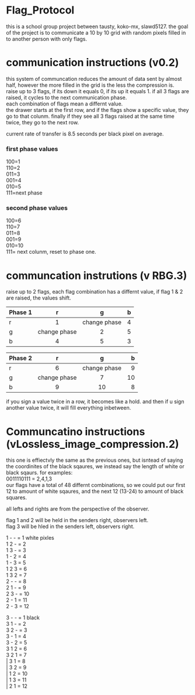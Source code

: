 # Flag_Protocol
this is a school group project between tausty, koko-mx, slawd5127. 
the goal of the project is to communicate a 10 by 10 grid with random pixels filled in to another person with only flags. 
# communication instructions (v0.2)
this system of communcation reduces the amount of data sent by almost half, however the more filled in the grid is the less the compression is.   
raise up to 3 flags, if its down it equals 0, if its up it equals 1. if all 3 flags are raised, it cycles to the next communication phase.     
each combination of flags mean a differnt value.    
the drawer starts at the first row, and if the flags show a specific value, they go to that colunm. finally if they see all 3 flags raised at the same time twice, they go to the next row. 

current rate of transfer is 8.5 seconds per black pixel on average. 
### first phase values   
100=1  
110=2  
011=3  
001=4  
010=5   
111=next phase  

### second phase values
100=6  
110=7  
011=8  
001=9  
010=10  
111= next colunm, reset to phase one. 

# communcation instrutions (v RBG.3)
raise up to 2 flags, each flag combination has a differnt value, if flag 1 & 2 are raised, the values shift. 

| Phase 1| r           |   g         | b  |
|:---    |    :----:   |     :----:  |---:|  
| r      | 1           | change phase|4   |   
| g      | change phase| 2           |5   |
| b      | 4           | 5           |3   |  

| Phase 2| r           |   g         | b  |
|:---    |    :----:   |     :----:  |---:|  
| r      | 6           | change phase|9   |   
| g      | change phase| 7           |10  |
| b      | 9           | 10          |8   |

if you sign a value twice in a row, it becomes like a hold.  and then if u sign another value twice, it will fill everything inbetween.

# Communcatino instructions (vLossless_image_compression.2)
this one is effiectvly the same as the previous ones, but isntead of saying the coordinites of the black sqaures, we instead say the length of white or black sqaurs. for examples:     
0011110111 = 2,4,1,3      
our flags have a total of 48 differnt combinations, so we could put our first 12 to amount of white sqaures, and the next 12 (13-24) to amount of black squares.

all lefts and rights are from the perspective of the observer.

flag 1 and 2 will be held in the senders right, observers left.   
flag 3 will be hled in the senders left, observers right.   
   
1 - - = 1 white pixles   
1 2 - = 2    
1 3 - = 3    
1 - 2 = 4   
1 - 3 = 5    
1 2 3 = 6    
1 3 2 = 7    
2 - - = 8    
2 1 - = 9    
2 3 - = 10    
2 - 1 = 11    
2 - 3 = 12    
     
3 - - = 1 black    
3 1 - = 2    
3 2 - = 3    
3 - 1 = 4    
3 - 2 = 5    
3 1 2 = 6    
3 2 1 = 7   
| 3 1 = 8    
| 3 2 = 9     
| 1 2 = 10    
| 1 3 = 11   
| 2 1 = 12    
   

